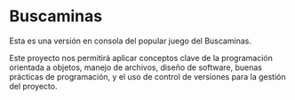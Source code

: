 # Buscaminas
Esta es una versión en consola del popular juego del Buscaminas.

Este proyecto nos permitirá aplicar conceptos clave de la programación orientada a objetos, manejo de archivos, diseño de software,
buenas prácticas de programación, y el uso de control de versiones para la gestión del proyecto.

